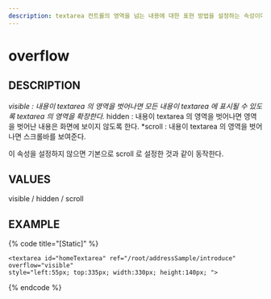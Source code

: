 ```yaml
---
description: textarea 컨트롤의 영역을 넘는 내용에 대한 표현 방법을 설정하는 속성이다.
---
```


# overflow

## DESCRIPTION

_visible : 내용이 textarea 의 영역을 벗어나면 모든 내용이 textarea 에 표시될 수 있도록 textarea 의 영역을 확장한다._ hidden : 내용이 textarea 의 영역을 벗어나면 영역을 벗어난 내용은 화면에 보이지 않도록 한다. \*scroll : 내용이 textarea 의 영역을 벗어나면 스크롤바를 보여준다.

이 속성을 설정하지 않으면 기본으로 scroll 로 설정한 것과 같이 동작한다.

## VALUES

visible / hidden / scroll

## EXAMPLE

{% code title="\[Static\]" %}
```markup
<textarea id="homeTextarea" ref="/root/addressSample/introduce" overflow="visible" 
style="left:55px; top:335px; width:330px; height:140px; ">
```
{% endcode %}

